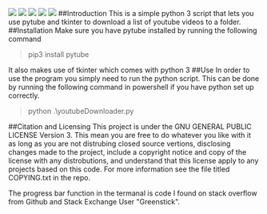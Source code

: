 ![](https://img.shields.io/github/stars/harrisoncbrammell/Youtube-Video-Download-Assistant) ![](https://img.shields.io/github/forks/harrisoncbrammell/Youtube-Video-Download-Assistant) ![](https://img.shields.io/github/pipenv/locked/python-version/harrisoncbrammell/Youtube-Video-Download-Assistant?color=hh) ![](https://img.shields.io/github/release/harrisoncbrammell/Youtube-Video-Download-Assistant) ![](https://img.shields.io/github/issues/harrisoncbrammell/Youtube-Video-Download-Assistant)
##Introduction
This is a simple python 3 script that lets you use pytube and tkinter to download a list of youtube videos to a folder.
##Installation
Make sure you have pytube installed by running the following command
>pip3 install pytube

It also makes use of tkinter which comes with python 3
##Use
In order to use the program you simply need to run the python script. This can be done by running the following command in powershell if you have python set up correctly.
>python .\youtubeDownloader.py

##Citation and Licensing
This project is under the  GNU GENERAL PUBLIC LICENSE Version 3.
This mean you are free to do whatever you like with it as long as you are not distrubing closed source vertions, disclosing changes made to the project, include a copyright notice and copy of the license with any distrobutions, and understand that this license apply to any projects based on this code. For more information see the file titled COPYING.txt in the repo. 

The progress bar function in the termanal is code I found on stack overflow from Github and Stack Exchange User "Greenstick".
